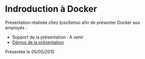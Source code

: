 # Indroduction à Docker
Présentation réalisée chez IpsoSenso afin de présenter Docker aux employés :
- Support de la présentation : A venir
- [Démos de la présentation](demos)

Présentée le 05/05/2015
